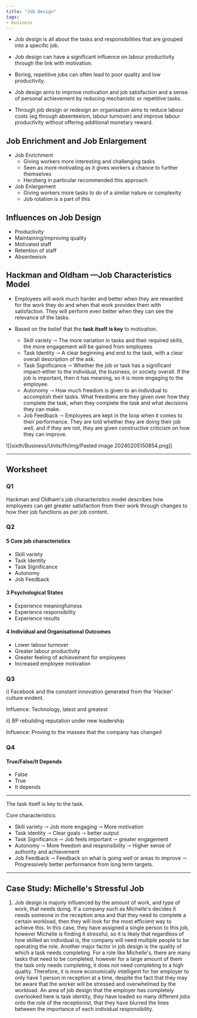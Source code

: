 ```yaml
---
title: "Job Design"
tags:
- business
---
```


- Job design is all about the tasks and responsibilities that are grouped into a specific job.
- Job design can have a significant influence on labour productivity through the link with motivation.
- Boring, repetitive jobs can often lead to poor quality and low productivity.

- Job design aims to improve motivation and job satisfaction and a sense of personal achievement by reducing mechanistic or repetitive tasks.
- Through job design or redesign an organisation aims to reduce labour costs (eg through absenteeism, labour turnover) and improve labour productivity without offering additional monetary reward.

## Job Enrichment and Job Enlargement

- Job Enrichment
	- Giving workers more interesting and challenging tasks
	- Seen as more motivating as it gives workers a chance to further themselves
	- Herzberg in particular recommended this approach
- Job Enlargement
	- Giving workers more tasks to do of a similar nature or complexity
	- Job rotation is a part of this

## Influences on Job Design

- Productivity
- Maintaining/improving quality
- Motivated staff
- Retention of staff
- Absenteeism

## Hackman and Oldham —Job Characteristics Model

- Employees will work much harder and better when they are rewarded for the work they do and when that work provides them with satisfaction. They will perform even better when they can see the relevance of the tasks.


- Based on the belief that the **task itself is key** to motivation.
	- Skill variety ⇾ The more variation in tasks and their required skills, the more engagement will be gained from employees
	- Task Identity ⇾ A clear beginning and end to the task, with a clear overall description of the ask.
	- Task Significance ⇾ Whether the job or task has a significant impact-either to the individual, the business, or society overall. If the job is important, then it has meaning, so it is more engaging to the employee.
	- Autonomy ⇾ How much freedom is given to an individual to accomplish their tasks. What freedoms are they given over how they complete the task, when they complete the task and what decisions they can make.
	- Job Feedback ⇾ Employees are kept in the loop when it comes to their performance. They are told whether they are doing their job well, and if they are not, they are given constructive criticism on how they can improve.

![[sixth/Business/Units/fh/img/Pasted image 20240205150854.png]]

---

## Worksheet

### Q1

Hackman and Oldham's job characteristics model describes how employees can get greater satisfaction from their work through changes to how their job functions as per job content.


### Q2

#### 5 Core job characteristics

- Skill variety
- Task Identity 
- Task Significance
- Autonomy
- Job Feedback

#### 3 Psychological States

- Experience meaningfulness
- Experience responsibility
- Experience results

#### 4 Individual and Organisational Outcomes

- Lower labour turnover
- Greater labour productivity
- Greater feeling of achievement for employees
- Increased employee motivation


### Q3

i) Facebook and the constant innovation generated from the 'Hacker' culture evident.

Influence: Technology, latest and greatest


ii) BP rebuilding reputation under new leadership

Influence: Proving to the masses that the company has changed

### Q4

#### True/False/It Depends

- False
- True
- It depends


---

The task itself is key to the task.

Core characteristics:

- Skill variety ⇾ Job more engaging ⇾ More motivation 
- Task identity ⇾ Clear goals ⇾ better output
- Task Significance ⇾ Job feels important ⇾ greater engagement
- Autonomy ⇾ More freedom and responsibility ⇾ Higher sense of authority and achievement
- Job Feedback ⇾ Feedback on what is going well or areas to improve ⇾ Progressively better performance from long term targets.


---

## Case Study: Michelle's Stressful Job


1) Job design is majorly influenced by the amount of work, and type of work, that needs doing. If a company such as Michelle's decides it needs someone in the reception area and that they need to complete a certain workload, then they will look for the most efficient way to achieve this. In this case, they have assigned a single person to this job, however Michelle is finding it stressful, so it is likely that regardless of how skilled an individual is, the company will need multiple people to be operating the role. Another major factor in job design is the quality of which a task needs completing. For a role like Michelle's, there are many tasks that need to be completed, however for a large amount of them the task only needs completing, it does not need completing to a high quality. Therefore, it is more economically intelligent for her employer to only have 1 person in reception at a time, despite the fact that they may be aware that the worker will be stressed and overwhelmed by the workload. An area of job design that the employer has completely overlooked here is task identity, they have loaded so many different jobs onto the role of the receptionist, that they have blurred the lines between the importance of each individual responsibility.

‎‎